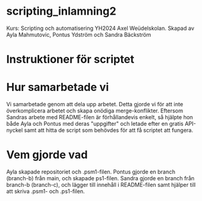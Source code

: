 # scripting_inlamning2
Kurs: Scripting och automatisering YH2024 Axel Weüdelskolan. Skapad av Ayla Mahmutovic, Pontus Ydström och Sandra Bäckström

# Instruktioner för scriptet

# Hur samarbetade vi
Vi samarbetade genom att dela upp arbetet. Detta gjorde vi för att inte överkomplicera arbetet och skapa onödiga merge-konflikter. Eftersom Sandras arbete med README-filen är förhållandevis enkelt, så hjälpte hon både Ayla och Pontus med deras "uppgifter" och letade efter en gratis API-nyckel samt att hitta de script som behövdes för att få scriptet att fungera. 
# Vem gjorde vad
Ayla skapade repositoriet och .psm1-filen. Pontus gjorde en branch (branch-b) från main, och skapade ps1-filen. Sandra gjorde en branch från branch-b (branch-c), och lägger till innehåll i README-filen samt hjälper till att skriva .psm1- och .ps1-filen.